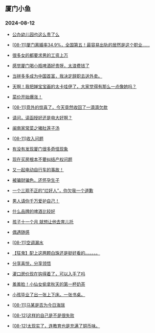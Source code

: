 ## 厦门小鱼 
### 2024-08-12

+ [公办幼儿园也这么贵了么](http://bbs.xmfish.com/read-htm-tid-18230241.html)

+ [[08-11]厦门离婚率34.9%，全国第五！最容易出轨的居然是这个职业......](http://bbs.xmfish.com/read-htm-tid-18230238.html)

+ [很多女的都要求男的工资上万](http://bbs.xmfish.com/read-htm-tid-18230234.html)

+ [感觉厦门喝小瓶啤酒好贵呀，太浪费钱了](http://bbs.xmfish.com/read-htm-tid-18230363.html)

+ [当拼多多成为中国首富，我决定辞职去送外卖。](http://bbs.xmfish.com/read-htm-tid-18230242.html)

+ [天啊！我把婵宝宝画的太卡哇伊了，大家觉得有那么一点像她吗？](http://bbs.xmfish.com/read-htm-tid-18230251.html)

+ [菜价开始爆涨！](http://bbs.xmfish.com/read-htm-tid-18230477.html)

+ [[08-11]意外的惊喜了，今天竟然收回了一滴滴欠款](http://bbs.xmfish.com/read-htm-tid-18230260.html)

+ [请问，读函授好还是电大好啊？](http://bbs.xmfish.com/read-htm-tid-18230372.html)

+ [闽南家常菜之猪肚莲子汤](http://bbs.xmfish.com/read-htm-tid-18230425.html)

+ [[08-11]收入问题](http://bbs.xmfish.com/read-htm-tid-18230266.html)

+ [有没有发现厦门很多奇怪现象](http://bbs.xmfish.com/read-htm-tid-18230498.html)

+ [现在买房根本不要纠结产权问题](http://bbs.xmfish.com/read-htm-tid-18230360.html)

+ [又一起电动自行车的事故！](http://bbs.xmfish.com/read-htm-tid-18230367.html)

+ [被骗财骗色，还怀孕生子](http://bbs.xmfish.com/read-htm-tid-18230538.html)

+ [一个三观不正的“烂好人”，你欠我一个道歉](http://bbs.xmfish.com/read-htm-tid-18230279.html)

+ [男人请你千万爱护自己！](http://bbs.xmfish.com/read-htm-tid-18230432.html)

+ [什么品牌的啤酒比较好](http://bbs.xmfish.com/read-htm-tid-18230364.html)

+ [孩子十一个月 就想让他去育儿托](http://bbs.xmfish.com/read-htm-tid-18230454.html)

+ [偶遇随感](http://bbs.xmfish.com/read-htm-tid-18230474.html)

+ [[08-11]空调漏水](http://bbs.xmfish.com/read-htm-tid-18230404.html)

+ [【狂鬼】配上这两颗白珠还是挺好看的。。。。。。](http://bbs.xmfish.com/read-htm-tid-18230398.html)

+ [分享喜悦，分享领悟](http://bbs.xmfish.com/read-htm-tid-18230573.html)

+ [灌口房价现在钩得着了，可以入手了吗](http://bbs.xmfish.com/read-htm-tid-18230615.html)

+ [羞羞脸！小仙女偷拿秋天的第一杯奶茶](http://bbs.xmfish.com/read-htm-tid-18230462.html)

+ [小孩毕业了出一张上下床。一张书桌。](http://bbs.xmfish.com/read-htm-tid-18230559.html)

+ [[08-11]马某是否为今日海瑞](http://bbs.xmfish.com/read-htm-tid-18230478.html)

+ [[08-12]这样的自己是不是很失败](http://bbs.xmfish.com/read-htm-tid-18230586.html)

+ [[08-12]太现实了，连教育也是充满了铜币味。](http://bbs.xmfish.com/read-htm-tid-18230794.html)

